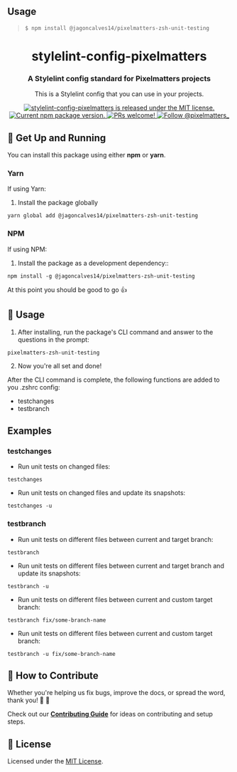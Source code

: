 ## Usage

> `$ npm install @jagoncalves14/pixelmatters-zsh-unit-testing`

<h1 align="center">
  stylelint-config-pixelmatters
</h1>

<h3 align="center">
  A Stylelint config standard for Pixelmatters projects
</h3>

<p align="center">
This is a Stylelint config that you can use in your projects.
</p>

<p align="center">
  <a href="https://github.com/Pixelmatters/stylelint-config-pixelmatters/blob/master/LICENSE">
    <img src="https://img.shields.io/badge/license-MIT-blue.svg" alt="stylelint-config-pixelmatters is released under the MIT license." />
  </a>
  <a href="https://www.npmjs.com/package/@pixelmatters/stylelint-config-pixelmatters">
    <img src="https://img.shields.io/npm/v/@pixelmatters/stylelint-config-pixelmatters.svg" alt="Current npm package version." />
  </a>
  <a href="https://github.com/Pixelmatters/stylelint-config-pixelmatters/blob/master/CONTRIBUTING.md">
    <img src="https://img.shields.io/badge/PRs-welcome-brightgreen.svg" alt="PRs welcome!" />
  </a>
  <a href="https://twitter.com/intent/follow?screen_name=pixelmatters_">
    <img src="https://img.shields.io/twitter/follow/pixelmatters_.svg?label=Follow%20@pixelmatters_" alt="Follow @pixelmatters_" />
  </a>
</p>

## 🚀 Get Up and Running

You can install this package using either **npm** or **yarn**.

### **Yarn**

If using Yarn:

1. Install the package globally

```shell
yarn global add @jagoncalves14/pixelmatters-zsh-unit-testing
```

### **NPM**

If using NPM:

1. Install the package as a development dependency::

```shell
npm install -g @jagoncalves14/pixelmatters-zsh-unit-testing
```

At this point you should be good to go 👍

## 🤝 Usage

1. After installing, run the package's CLI command and answer to the questions in the prompt:

```shell
pixelmatters-zsh-unit-testing
```

2. Now you're all set and done!

After the CLI command is complete, the following functions are added to you .zshrc config:

- testchanges
- testbranch

## Examples

### testchanges

- Run unit tests on changed files:

```shell
testchanges
```

- Run unit tests on changed files and update its snapshots:

```shell
testchanges -u
```

### testbranch

- Run unit tests on different files between current and target branch:

```shell
testbranch
```

- Run unit tests on different files between current and target branch and update its snapshots:

```shell
testbranch -u
```

- Run unit tests on different files between current and custom target branch:

```shell
testbranch fix/some-branch-name
```

- Run unit tests on different files between current and custom target branch:

```shell
testbranch -u fix/some-branch-name
```

## 🤝 How to Contribute

Whether you're helping us fix bugs, improve the docs, or spread the word, thank you! 💪 🧡

Check out our [**Contributing Guide**](https://github.com/Pixelmatters/stylelint-config-pixelmatters/blob/master/CONTRIBUTING.md) for ideas on contributing and setup steps.

## :memo: License

Licensed under the [MIT License](./LICENSE).
